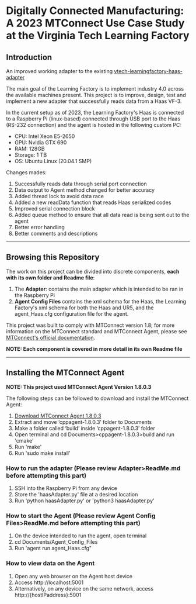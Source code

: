 # Digitally Connected Manufacturing: A 2023 MTConnect Use Case Study at the Virginia Tech Learning Factory

## Introduction
An improved working adapter to the existing [vtech-learningfactory-haas-adapter](https://github.com/mtconnect/vtech-learningfactory-haas-adapter)

The main goal of the Learning Factory is to implement industry 4.0 across the available machines present. This project is to improve, design, test and implement a new adapter that successfully reads data from a Haas VF-3. 

In the current setup as of 2023, the Learning Factory's Haas is connected to a Raspberry Pi (linux-based) connected through USB port to the Haas (RS-232 connection) and the agent is hosted in the following custom PC:

- CPU: Intel Xeon E5-2650
- GPU: Nvidia GTX 690
- RAM: 128GB
- Storage: 1 TB
- OS: Ubuntu Linux (20.04.1 SMP)


Changes mades:
1. Successfully reads data through serial port connection
2. Data output to Agent method changed for better accuracy
3. Added thread lock to avoid data race
4. Added a new readData function that reads Haas serialized codes
5. Improved serial connection block
6. Added queue method to ensure that all data read is being sent out to the agent
7. Better error handling
8. Better comments and descriptions
---

## Browsing this Repository

The work on this project can be divided into discrete components, **each with its own folder and Readme file**:
1. The **Adapter**: contains the main adapter which is intended to be ran in the Raspberry Pi
2. **Agent Config Files** contains the xml schema for the Haas, the Learning Factory's xml schema for both the Haas and UR5, and the agent_Haas.cfg configuration file for the agent.

This project was built to comply with MTConnect version 1.8; for more information on the MTConnect standard and MTConnect Agent, please see [MTConnect's official documentation](https://www.mtconnect.org/documents).

**NOTE: Each component is covered in more detail in its own Readme file**

---

## Installing the MTConnect Agent
**NOTE: This project used MTConnect Agent Version 1.8.0.3**

The following steps can be followed to download and install the MTConnect Agent:

1) [Download MTConnect Agent 1.8.0.3](https://github.com/mtconnect/cppagent/releases?q=1.8.0.3&expanded=true)
2) Extract and move ‘cppagent-1.8.0.3’ folder to Documents
3) Make a folder called ‘build’ inside ‘cppagent-1.8.0.3’ folder
4) Open terminal and cd Documents>cppagent-1.8.0.3>build and run 'cmake'
5) Run 'make'
6) Run 'sudo make install'

### How to run the adapter (Please review Adapter>ReadMe.md before attempting this part)
1) SSH into the Raspberry Pi from any device
2) Store the 'haasAdapter.py' file at a desired location
3) Run 'python haasAdapter.py' or 'python3 haasAdapter.py'

### How to start the Agent (Please review Agent Config Files>ReadMe.md before attempting this part)
1) On the device intended to run the agent, open terminal
2) cd Documents/Agent_Config_Files
3) Run 'agent run agent_Haas.cfg"

### How to view data on the Agent
1) Open any web browser on the Agent host device
2) Access http://localhost:5001
3) Alternatively, on any device on the same network, access http://{hostIPaddress}:5001